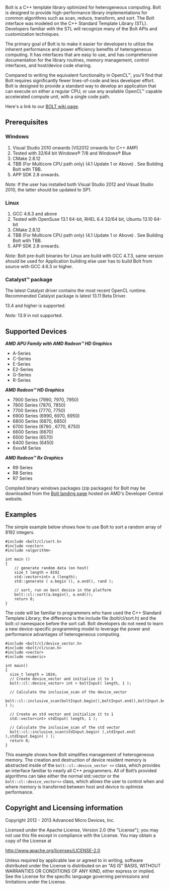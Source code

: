 Bolt is a C++ template library optimized for heterogeneous computing. Bolt is designed to provide high-performance library implementations for common algorithms such as scan, reduce, transform, and sort. The Bolt interface was modeled on the C++ Standard Template Library (STL). Developers familiar with the STL will recognize many of the Bolt APIs and customization techniques.

The primary goal of Bolt is to make it easier for developers to utilize the inherent performance and power efficiency benefits of heterogeneous computing.  It has interfaces that are easy to use, and has comprehensive documentation for the library routines, memory management, control interfaces, and host/device code sharing.

Compared to writing the equivalent functionality in OpenCL™, you’ll find that Bolt requires significantly fewer lines-of-code and less developer effort.  Bolt is designed to provide a standard way to develop an application that can execute on either a regular CPU, or use any available OpenCL™ capable accelerated compute unit, with a single code path.

Here's a link to our <a href="https://github.com/HSA-Libraries/bolt/wiki">BOLT wiki page</a>.
 
## Prerequisites

### Windows

1. Visual Studio 2010 onwards (VS2012 onwards for C++ AMP)
2. Tested with 32/64 bit Windows® 7/8 and Windows® Blue
3. CMake 2.8.12
4. TBB (For Multicore CPU path only) (4.1 Update 1 or Above) . See Building Bolt with TBB.
5. APP SDK 2.8 onwards.

*Note:* If the user has installed both Visual Studio 2012 and Visual Studio 2010, the latter should be updated to SP1.

### Linux

1. GCC 4.6.3 and above
2. Tested with OpenSuse 13.1 64-bit, RHEL 6.4 32/64 bit, Ubuntu 13.10 64-bit
3. CMake 2.8.12
4. TBB (For Multicore CPU path only) (4.1 Update 1 or Above) . See Building Bolt with TBB.
5. APP SDK 2.8 onwards.

*Note:* Bolt pre-built binaries for Linux are build with GCC 4.7.3, same version should be used for Application building else user has to build Bolt from source with GCC 4.6.3 or higher.

### Catalyst™ package

The latest Catalyst driver contains the most recent OpenCL runtime. Recommended Catalyst package is latest 13.11 Beta Driver.

13.4 and higher is supported.

*Note:* 13.9 in not supported.

## Supported Devices

<strong><em> AMD APU Family with AMD Radeon™ HD Graphics </em></strong>
+	A-Series
+	C-Series
+	E-Series
+	E2-Series
+	G-Series
+	R-Series

<strong><em> AMD Radeon™ HD Graphics </em></strong>
+   7900 Series (7990, 7970, 7950)
+	7800 Series (7870, 7850)
+	7700 Series (7770, 7750)
+	6900 Series (6990, 6970, 6950)
+	6800 Series (6870, 6850)
+	6700 Series (6790 , 6770, 6750)
+	6600 Series (6670)
+	6500 Series (6570)
+	6400 Series (6450)
+	6xxxM Series

<strong><em> AMD Radeon™ Rx Graphics </em></strong>
+ R9 Series
+ R8 Series
+ R7 Series


Compiled binary windows packages (zip packages) for Bolt may be downloaded from the <a href="http://developer.amd.com/tools-and-sdks/heterogeneous-computing/amd-accelerated-parallel-processing-app-sdk/bolt-c-template-library/">Bolt landing page</a> hosted on AMD's Developer Central website.


## Examples

The simple example below shows how to use Bolt to sort a random array of 8192 integers.

    #include <bolt/cl/sort.h>
    #include <vector>
    #include <algorithm>
    
    int main ()
    {
        // generate random data (on host)
        size_t length = 8192
        std::vector<int> a (length);
        std::generate ( a.begin (), a.end(), rand );
    
        // sort, run on best device in the platform
        bolt::cl::sort(a.begin(), a.end());
        return 0;
    }

The code will be familiar to programmers who have used the C++ Standard Template Library; the difference is the include file (bolt/cl/sort.h) and the bolt::cl namespace before the sort call. Bolt developers do not need to learn a new device-specific programming model to leverage the power and performance advantages of heterogeneous computing.

    #include <bolt/cl/device_vector.h>
    #include <bolt/cl/scan.h>
    #include <vector>
    #include <numeric>
    
    int main()
    {
      size_t length = 1024;
      // Create device_vector and initialize it to 1
      bolt::cl::device_vector< int > boltInput( length, 1 );
    
      // Calculate the inclusive_scan of the device_vector
      bolt::cl::inclusive_scan(boltInput.begin(),boltInput.end(),boltInput.begin( ) );
    
      // Create an std vector and initialize it to 1
      std::vector<int> stdInput( length, 1 );
     
      // Calculate the inclusive_scan of the std vector
      bolt::cl::inclusive_scan(stdInput.begin( ),stdInput.end( ),stdInput.begin( ) );
      return 0;
    }

This example shows how Bolt simplifies management of heterogeneous memory.  The creation and destruction of device resident memory is abstracted inside of the `bolt::cl::device_vector <>` class, which provides an interface familiar to nearly all C++ programmers.  All of Bolt’s provided algorithms can take either the normal std::vector or the `bolt::cl::device_vector<>` class, which allows the user to control when and where memory is transferred between host and device to optimize performance.

## Copyright and Licensing information

Copyright 2012 - 2013 Advanced Micro Devices, Inc.

Licensed under the Apache License, Version 2.0 (the "License");
you may not use this file except in compliance with the License.
You may obtain a copy of the License at

http://www.apache.org/licenses/LICENSE-2.0
       
Unless required by applicable law or agreed to in writing, software
distributed under the License is distributed on an "AS IS" BASIS,
WITHOUT WARRANTIES OR CONDITIONS OF ANY KIND, either express or implied.
See the License for the specific language governing permissions and
limitations under the License.
